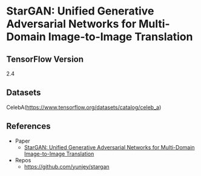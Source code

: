 # StarGAN: Unified Generative Adversarial Networks for Multi-Domain Image-to-Image Translation

## TensorFlow Version
2.4

## Datasets
CelebA(https://www.tensorflow.org/datasets/catalog/celeb_a)

## References
- Paper
  - [StarGAN: Unified Generative Adversarial Networks
for Multi-Domain Image-to-Image Translation](https://arxiv.org/abs/1711.09020)<br>
- Repos
  - https://github.com/yunjey/stargan<br>